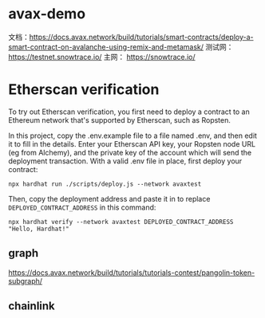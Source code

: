 # avax-demo
文档：https://docs.avax.network/build/tutorials/smart-contracts/deploy-a-smart-contract-on-avalanche-using-remix-and-metamask/
测试网： https://testnet.snowtrace.io/
主网： https://snowtrace.io/
# Etherscan verification

To try out Etherscan verification, you first need to deploy a contract to an Ethereum network that's supported by Etherscan, such as Ropsten.

In this project, copy the .env.example file to a file named .env, and then edit it to fill in the details. Enter your Etherscan API key, your Ropsten node URL (eg from Alchemy), and the private key of the account which will send the deployment transaction. With a valid .env file in place, first deploy your contract:

```shell
npx hardhat run ./scripts/deploy.js --network avaxtest
``` 

Then, copy the deployment address and paste it in to replace `DEPLOYED_CONTRACT_ADDRESS` in this command:

```shell
npx hardhat verify --network avaxtest DEPLOYED_CONTRACT_ADDRESS "Hello, Hardhat!"
```


## graph
https://docs.avax.network/build/tutorials/tutorials-contest/pangolin-token-subgraph/

## chainlink

